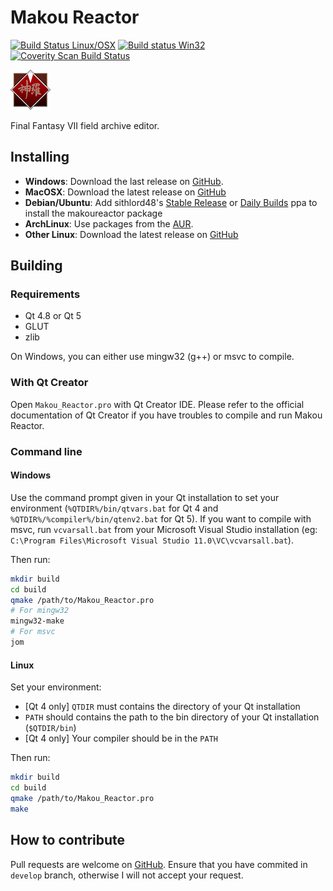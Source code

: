# Makou Reactor

[![Build Status Linux/OSX](https://travis-ci.org/myst6re/makoureactor.svg?branch=develop)](https://travis-ci.org/myst6re/makoureactor)
[![Build status Win32](https://ci.appveyor.com/api/projects/status/lwiophf2d6cklg95/branch/develop?svg=true)](https://ci.appveyor.com/project/myst6re/makoureactor/branch/develop)
[![Coverity Scan Build Status](https://img.shields.io/coverity/scan/8102.svg)](https://scan.coverity.com/projects/myst6re-makoureactor)

![Makou Reactor](images/logo-shinra.png)

Final Fantasy VII field archive editor.

## Installing

 - **Windows**: Download the last release on [GitHub](https://github.com/myst6re/makoureactor/releases).
 - **MacOSX**: Download the latest release on [GitHub](https://github.com/myst6re/makoureactor/releases)
 - **Debian/Ubuntu**: Add sithlord48's [Stable Release](https://launchpad.net/~sithlord48/+archive/ubuntu/ff7) or [Daily Builds](https://launchpad.net/~sithlord48/+archive/ubuntu/ff7-daily) ppa to install the makoureactor package
 - **ArchLinux**: Use packages from the [AUR](https://aur.archlinux.org/packages/?O=0&SeB=nd&K=makoureactor&outdated=&SB=n&SO=a&PP=50&do_Search=Go).
 - **Other Linux**: Download the latest release on [GitHub](https://github.com/myst6re/makoureactor/releases)


## Building

### Requirements

 - Qt 4.8 or Qt 5
 - GLUT
 - zlib

On Windows, you can either use mingw32 (g++) or msvc to compile.

### With Qt Creator

Open `Makou_Reactor.pro` with Qt Creator IDE.
Please refer to the official documentation of Qt Creator
if you have troubles to compile and run Makou Reactor.

### Command line

#### Windows

Use the command prompt given in your Qt installation
to set your environment (`%QTDIR%/bin/qtvars.bat` for Qt 4
and `%QTDIR%/%compiler%/bin/qtenv2.bat` for Qt 5).
If you want to compile with msvc, run `vcvarsall.bat`
from your Microsoft Visual Studio installation
(eg: `C:\Program Files\Microsoft Visual Studio 11.0\VC\vcvarsall.bat`).

Then run:

~~~sh
mkdir build
cd build
qmake /path/to/Makou_Reactor.pro
# For mingw32
mingw32-make
# For msvc
jom
~~~

#### Linux

Set your environment:

 - [Qt 4 only] `QTDIR` must contains the directory of your Qt installation
 - `PATH` should contains the path to the bin directory of your Qt installation (`$QTDIR/bin`)
 - [Qt 4 only] Your compiler should be in the `PATH`

Then run:

~~~sh
mkdir build
cd build
qmake /path/to/Makou_Reactor.pro
make
~~~

## How to contribute

Pull requests are welcome on [GitHub](https://github.com/myst6re/makoureactor).
Ensure that you have commited in `develop` branch, otherwise I will not accept your
request.
